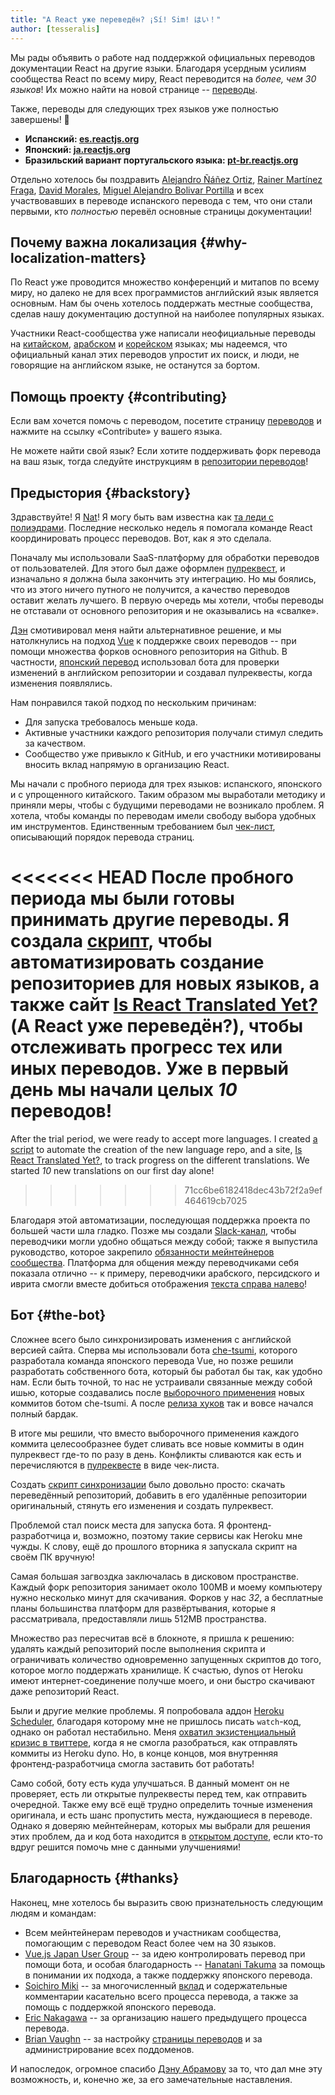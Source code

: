 ```yaml
---
title: "А React уже переведён? ¡Sí! Sim! はい！"
author: [tesseralis]
---
```


Мы рады объявить о работе над поддержкой официальных переводов документации React на другие языки. Благодаря усердным усилиям сообщества React по всему миру, React переводится на *более, чем 30 языков*! Их можно найти на новой странице -- [переводы](/languages).

Также, переводы для следующих трех языков уже полностью завершены! 🎉

* **Испанский: [es.reactjs.org](https://es.reactjs.org)**
* **Японский: [ja.reactjs.org](https://ja.reactjs.org)**
* **Бразильский вариант португальского языка: [pt-br.reactjs.org](https://pt-br.reactjs.org)**

Отдельно хотелось бы поздравить [Alejandro Ñáñez Ortiz](https://github.com/alejandronanez), [Rainer Martínez Fraga](https://github.com/carburo), [David Morales](https://github.com/dmorales), [Miguel Alejandro Bolivar Portilla](https://github.com/Darking360) и всех участвовавших в переводе испанского перевода с тем, что они стали первыми, кто *полностью* перевёл основные страницы документации!

## Почему важна локализация {#why-localization-matters}

По React уже проводится множество конференций и митапов по всему миру, но далеко не для всех программистов английский язык является основным. Нам бы очень хотелось поддержать местные сообщества, сделав нашу документацию доступной на наиболее популярных языках.

Участники React-сообщества уже написали неофициальные переводы на [китайском](https://github.com/discountry/react), [арабском](https://wiki.hsoub.com/React) и [корейском](https://github.com/reactjs/ko.reactjs.org/issues/4) языках; мы надеемся, что официальный канал этих переводов упростит их поиск, и люди, не говорящие на английском языке, не останутся за бортом.

## Помощь проекту {#contributing}

Если вам хочется помочь с переводом, посетите страницу [переводов](/languages) и нажмите на ссылку «‎Contribute»‎ у вашего языка.

Не можете найти свой язык? Если хотите поддерживать форк перевода на ваш язык, тогда следуйте инструкциям в [репозитории переводов](https://github.com/reactjs/reactjs.org-translation#starting-a-new-translation)!

## Предыстория {#backstory}

Здравствуйте! Я [Nat](https://twitter.com/tesseralis)! Я могу быть вам известна как [та леди с полиэдрами](https://www.youtube.com/watch?v=Ew-UzGC8RqQ). Последние несколько недель я помогала команде React координировать процесс переводов. Вот, как я это сделала.

Поначалу мы использовали SaaS-платформу для обработки переводов от пользователей. Для этого был даже оформлен [пулреквест](https://github.com/reactjs/reactjs.org/pull/873), и изначально я должна была закончить эту интеграцию. Но мы боялись, что из этого ничего путного не получится, а качество переводов оставит желать лучшего. В первую очередь мы хотели, чтобы переводы не отставали от основного репозитория и не оказывались на «‎свалке».

[Дэн](https://twitter.com/dan_abramov) смотивировал меня найти альтернативное решение, и мы натолкнулись на подход [Vue](https://vuejs.org) к поддержке своих переводов -- при помощи множества форков основного репозитория на Github. В частности, [японский перевод](https://jp.vuejs.org) использовал бота для проверки изменений в английском репозитории и создавал пулреквесты, когда изменения появлялись.

Нам понравился такой подход по нескольким причинам:

* Для запуска требовалось меньше кода.
* Активные участники каждого репозитория получали стимул следить за качеством.
* Сообщество уже привыкло к GitHub, и его участники мотивированы вносить вклад напрямую в организацию React.

Мы начали с пробного периода для трех языков: испанского, японского и с упрощенного китайского. Таким образом мы выработали методику и приняли меры, чтобы с будущими переводами не возникало проблем. Я хотела, чтобы команды по переводам имели свободу выбора удобных им инструментов. Единственным требованием был [чек-лист](https://github.com/reactjs/reactjs.org-translation/blob/master/PROGRESS.template.md), описывающий порядок перевода страниц.

<<<<<<< HEAD
После пробного периода мы были готовы принимать другие переводы. Я создала [скрипт](https://github.com/reactjs/reactjs.org-translation/blob/master/scripts/create.js), чтобы автоматизировать создание репозиториев для новых языков, а также сайт [Is React Translated Yet?](https://isreacttranslatedyet.com) (А React уже переведён?), чтобы отслеживать прогресс тех или иных переводов. Уже в первый день мы начали целых *10* переводов!
=======
After the trial period, we were ready to accept more languages. I created [a script](https://github.com/reactjs/reactjs.org-translation/blob/master/scripts/create.js) to automate the creation of the new language repo, and a site, [Is React Translated Yet?](https://translations.reactjs.org), to track progress on the different translations. We started *10* new translations on our first day alone!
>>>>>>> 71cc6be6182418dec43b72f2a9ef464619cb7025

Благодаря этой автоматизации, последующая поддержка проекта по большей части шла гладко. Позже мы создали [Slack-канал](https://rt-slack-invite.herokuapp.com), чтобы переводчики могли удобно общаться между собой; также я выпустила руководство, которое закрепило [обязанности мейнтейнеров сообщества](https://github.com/reactjs/reactjs.org-translation/blob/master/maintainer-guide.md). Платформа для общения между переводчиками себя показала отлично -- к примеру, переводчики арабского, персидского и иврита смогли вместе добиться отображения [текста справа налево](https://en.wikipedia.org/wiki/Right-to-left)!

## Бот {#the-bot}

Сложнее всего было синхронизировать изменения с английской версией сайта. Сперва мы использовали бота [che-tsumi](https://github.com/vuejs-jp/che-tsumi), которого разработала команда японского перевода Vue, но позже решили разработать собственного бота, который бы работал бы так, как удобно нам. Если быть точной, то нас не устраивали связанные между собой ишью, которые создавались после [выборочного применения](https://git-scm.com/docs/git-cherry-pick) новых коммитов ботом che-tsumi. А после [релиза хуков](/blog/2019/02/06/react-v16.8.0.html) так и вовсе начался полный бардак.

В итоге мы решили, что вместо выборочного применения каждого коммита целесообразнее будет сливать все новые коммиты в один пулреквест где-то по разу в день. Конфликты сливаются как есть и перечисляются в [пулреквесте](https://github.com/reactjs/pt-BR.reactjs.org/pull/114) в виде чек-листа.

Создать [скрипт синхронизации](https://github.com/reactjs/reactjs.org-translation/blob/master/scripts/sync.js) было довольно просто: скачать переведённый репозиторий, добавить в его удалённые репозитории оригинальный, стянуть его изменения и создать пулреквест.

Проблемой стал поиск места для запуска бота. Я фронтенд-разработчица и, возможно, поэтому такие сервисы как Heroku мне чужды. К слову, ещё до прошлого вторника я запускала скрипт на своём ПК вручную!

Самая большая загвоздка заключалась в дисковом пространстве. Каждый форк репозитория занимает около 100MB и моему компьютеру нужно несколько минут для скачивания. Форков у нас *32*, а бесплатные планы большинства платформ для развёртывания, которые я рассматривала, предоставляли лишь 512MB пространства.

Множество раз пересчитав всё в блокноте, я пришла к решению: удалять каждый репозиторий после выполнения скрипта и ограничивать количество одновременно запущенных скриптов до того, которое могло поддержать хранилище. К счастью, dynos от Heroku имеют интернет-соединение получше моего, и они быстро скачивают даже репозиторий React.

Были и другие мелкие проблемы. Я попробовала аддон [Heroku Scheduler](https://elements.heroku.com/addons/scheduler), благодаря которому мне не пришлось писать `watch`-код, однако он работал нестабильно. Меня [охватил экзистенциальный кризис в твиттере](https://twitter.com/tesseralis/status/1097387938088796160), когда я не смогла разобраться, как отправлять коммиты из Heroku dyno. Но, в конце концов, моя внутренняя фронтенд-разработчица смогла заставить бот работать!

Само собой, боту есть куда улучшаться. В данный момент он не проверяет, есть ли открытые пулреквесты перед тем, как отправить очередной. Также ему всё ещё трудно определить точные изменения оригинала, и есть шанс пропустить места, нуждающиеся в переводе. Однако я доверяю мейнтейнерам, которых мы выбрали для решения этих проблем, да и код бота находится в [открытом доступе](https://github.com/reactjs/reactjs.org-translation), если кто-то вдруг решится помочь мне с данными улучшениями!

## Благодарность {#thanks}

Наконец, мне хотелось бы выразить свою признательность следующим людям и командам:

* Всем мейнтейнерам переводов и участникам сообщества, помогающим с переводом React более чем на 30 языков.
* [Vue.js Japan User Group](https://github.com/vuejs-jp) -- за идею контролировать перевод при помощи бота, и особая благодарность -- [Hanatani Takuma](https://github.com/potato4d) за помощь в понимании их подхода, а также поддержку японского перевода.
* [Soichiro Miki](https://github.com/smikitky) -- за многочисленный [вклад](https://github.com/reactjs/reactjs.org/pull/1636) и содержательные комментарии касательно всего процесса перевода, а также за помощь с поддержкой японского перевода.
* [Eric Nakagawa](https://github.com/ericnakagawa) -- за организацию нашего предыдущего процесса перевода.
* [Brian Vaughn](https://github.com/bvaughn) -- за настройку [страницы переводов](/languages) и за администрирование всех поддоменов.

И напоследок, огромное спасибо [Дэну Абрамову](https://twitter.com/dan_abramov) за то, что дал мне эту возможность, и, конечно же, за его замечательные наставления.
